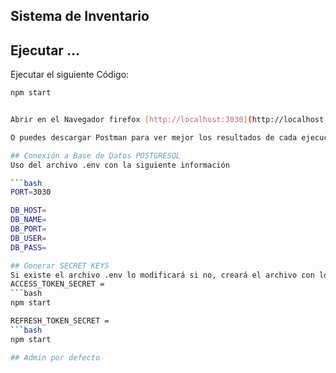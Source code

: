 ## Sistema de Inventario

## Ejecutar ...

Ejecutar el siguiente Código:

````bash
npm start


Abrir en el Navegador firefox [http://localhost:3030](http://localhost:3030), Navegador ideal para ver resultado JSON.

O puedes descargar Postman para ver mejor los resultados de cada ejecución del API.

## Conexión a Base de Datos POSTGRESQL
Uso del archivo .env con la siguiente información

```bash
PORT=3030

DB_HOST=
DB_NAME=
DB_PORT=
DB_USER=
DB_PASS=

## Generar SECRET KEYS
Si existe el archivo .env lo modificará si no, creará el archivo con lo siguiente:
ACCESS_TOKEN_SECRET =
```bash
npm start

REFRESH_TOKEN_SECRET =
```bash
npm start

## Admin por defecto
````
